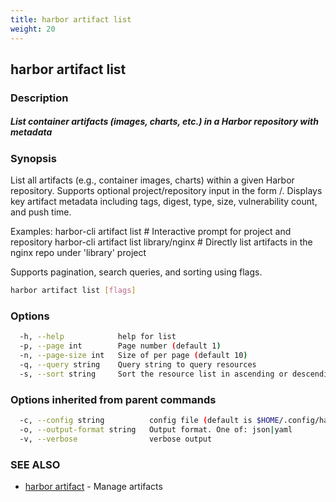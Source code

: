 ```yaml
---
title: harbor artifact list
weight: 20
---
```

## harbor artifact list

### Description

##### List container artifacts (images, charts, etc.) in a Harbor repository with metadata

### Synopsis

List all artifacts (e.g., container images, charts) within a given Harbor repository. 
Supports optional project/repository input in the form <project>/<repository>. 
Displays key artifact metadata including tags, digest, type, size, vulnerability count, and push time.

Examples:
  harbor-cli artifact list                # Interactive prompt for project and repository
  harbor-cli artifact list library/nginx # Directly list artifacts in the nginx repo under 'library' project

Supports pagination, search queries, and sorting using flags.

```sh
harbor artifact list [flags]
```

### Options

```sh
  -h, --help            help for list
  -p, --page int        Page number (default 1)
  -n, --page-size int   Size of per page (default 10)
  -q, --query string    Query string to query resources
  -s, --sort string     Sort the resource list in ascending or descending order
```

### Options inherited from parent commands

```sh
  -c, --config string          config file (default is $HOME/.config/harbor-cli/config.yaml)
  -o, --output-format string   Output format. One of: json|yaml
  -v, --verbose                verbose output
```

### SEE ALSO

* [harbor artifact](harbor-artifact.md)	 - Manage artifacts

